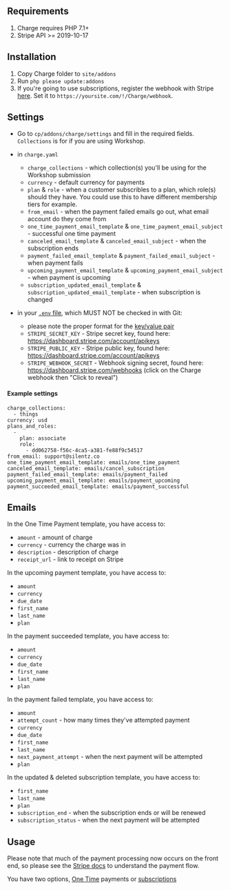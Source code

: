 ## Requirements ##

1. Charge requires PHP 7.1+
2. Stripe API >= 2019-10-17

## Installation ##

1. Copy Charge folder to `site/addons`
2. Run `php please update:addons`
3. If you're going to use subscriptions, register the webhook with Stripe [here](https://dashboard.stripe.com/account/webhooks). Set it to `https://yoursite.com/!/Charge/webhook`.

## Settings ##

* Go to `cp/addons/charge/settings` and fill in the required fields. `Collections` is for if you are using Workshop.
* in `charge.yaml`
    * `charge_collections` - which collection(s) you'll be using for the Workshop submission
    * `currency` - default currency for payments
    * `plan` & `role` - when a customer subscribles to a plan, which role(s) should they have. You could use this to have different membership tiers for example.
    * `from_email` - when the payment failed emails go out, what email account do they come from
    * `one_time_payment_email_template` & `one_time_payment_email_subject` - successful one time payment
    * `canceled_email_template` & `canceled_email_subject` - when the subscription ends
    * `payment_failed_email_template` & `payment_failed_email_subject` - when payment fails
    * `upcoming_payment_email_template` & `upcoming_payment_email_subject` - when payment is upcoming
    * `subscription_updated_email_template` & `subscription_updated_email_template` - when subscription is changed

* in your [`.env` file](https://docs.statamic.com/environments#the-env-file), which MUST NOT be checked in with Git:
    * please note the proper format for the [key/value pair](https://docs.statamic.com/environments#the-env-file)
    * `STRIPE_SECRET_KEY` - Stripe secret key, found here: https://dashboard.stripe.com/account/apikeys
    * `STRIPE_PUBLIC_KEY` - Stripe public key, found here: https://dashboard.stripe.com/account/apikeys
    * `STRIPE_WEBHOOK_SECRET` - Webhook signing secret, found here: https://dashboard.stripe.com/webhooks (click on the Charge webhook then "Click to reveal")

#### Example settings ####
```
charge_collections:
  - things
currency: usd
plans_and_roles:
  - 
    plan: associate
    role:
      - dd062758-f56c-4ca5-a381-fe88f9c54517
from_email: support@silentz.co
one_time_payment_email_template: emails/one_time_payment
canceled_email_template: emails/cancel_subscription
payment_failed_email_template: emails/payment_failed
upcoming_payment_email_template: emails/payment_upcoming
payment_succeeded_email_template: emails/payment_successful
```

## Emails ##

In the One Time Payment template, you have access to:
* `amount` - amount of charge
* `currency` - currency the charge was in
* `description` - description of charge
* `receipt_url` - link to receipt on Stripe
 
In the upcoming payment template, you have access to:
* `amount`
* `currency`
* `due_date`
* `first_name`
* `last_name`
* `plan`
 
In the payment succeeded template, you have access to:
* `amount`
* `currency`
* `due_date`
* `first_name`
* `last_name`
* `plan`
 
In the payment failed template, you have access to:
* `amount`
* `attempt_count` - how many times they've attempted payment
* `currency`
* `due_date`
* `first_name`
* `last_name`
* `next_payment_attempt` - when the next payment will be attempted
* `plan`

In the updated & deleted subscription template, you have access to:
* `first_name`
* `last_name`
* `plan`
* `subscription_end` - when the subscription ends or will be renewed
* `subscription_status` - when the next payment will be attempted

## Usage ##

Please note that much of the payment processing now occurs on the front end, so please see the [Stripe docs](https://stripe.com/docs/stripe-js) to understand the payment flow.

You have two options, [One Time](docs/one-time/general.md) payments or [subscriptions](docs/subscription/general.md)